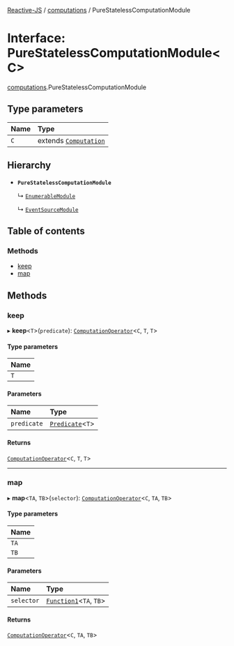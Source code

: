 [Reactive-JS](../README.md) / [computations](../modules/computations.md) / PureStatelessComputationModule

# Interface: PureStatelessComputationModule\<C\>

[computations](../modules/computations.md).PureStatelessComputationModule

## Type parameters

| Name | Type |
| :------ | :------ |
| `C` | extends [`Computation`](computations.Computation.md) |

## Hierarchy

- **`PureStatelessComputationModule`**

  ↳ [`EnumerableModule`](collections_Enumerable.EnumerableModule.md)

  ↳ [`EventSourceModule`](events_EventSource.EventSourceModule.md)

## Table of contents

### Methods

- [keep](computations.PureStatelessComputationModule.md#keep)
- [map](computations.PureStatelessComputationModule.md#map)

## Methods

### keep

▸ **keep**\<`T`\>(`predicate`): [`ComputationOperator`](../modules/computations.md#computationoperator)\<`C`, `T`, `T`\>

#### Type parameters

| Name |
| :------ |
| `T` |

#### Parameters

| Name | Type |
| :------ | :------ |
| `predicate` | [`Predicate`](../modules/functions.md#predicate)\<`T`\> |

#### Returns

[`ComputationOperator`](../modules/computations.md#computationoperator)\<`C`, `T`, `T`\>

___

### map

▸ **map**\<`TA`, `TB`\>(`selector`): [`ComputationOperator`](../modules/computations.md#computationoperator)\<`C`, `TA`, `TB`\>

#### Type parameters

| Name |
| :------ |
| `TA` |
| `TB` |

#### Parameters

| Name | Type |
| :------ | :------ |
| `selector` | [`Function1`](../modules/functions.md#function1)\<`TA`, `TB`\> |

#### Returns

[`ComputationOperator`](../modules/computations.md#computationoperator)\<`C`, `TA`, `TB`\>
